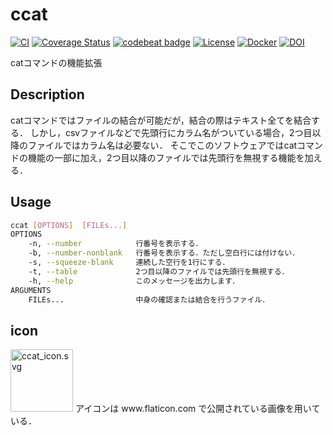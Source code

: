 # ccat

[![CI](https://github.com/tknb-023/ccat/actions/workflows/blank.yml/badge.svg)](https://github.com/tknb-023/ccat/actions/workflows/blank.yml)
[![Coverage Status](https://coveralls.io/repos/github/tknb-023/ccat/badge.svg?branch=main)](https://coveralls.io/github/tknb-023/ccat?branch=main)
[![codebeat badge](https://codebeat.co/badges/7baf5730-be98-43c2-b642-49e7887af865)](https://codebeat.co/projects/github-com-tknb-023-ccat-main)
[![License](https://img.shields.io/github/license/tknb-023/ccat)](https://github.com/tknb-023/ccat/blob/main/LICENSE)
[![Docker](https://img.shields.io/badge/Docker-saku2975%2Fccat%3A1.0.0-green?logo=docker)](https://hub.docker.com/r/saku2975/ccat)
[![DOI](https://zenodo.org/badge/370349891.svg)](https://zenodo.org/badge/latestdoi/370349891)

catコマンドの機能拡張

## Description

catコマンドではファイルの結合が可能だが，結合の際はテキスト全てを結合する．
しかし，csvファイルなどで先頭行にカラム名がついている場合，2つ目以降のファイルではカラム名は必要ない．
そこでこのソフトウェアではcatコマンドの機能の一部に加え，2つ目以降のファイルでは先頭行を無視する機能を加える．

## Usage

```sh
ccat [OPTIONS]  [FILEs...]
OPTIONS
    -n, --number            行番号を表示する．
    -b, --number-nonblank   行番号を表示する．ただし空白行には付けない．
    -s, --squeeze-blank     連続した空行を1行にする．
    -t, --table             2つ目以降のファイルでは先頭行を無視する．
    -h, --help              このメッセージを出力します．
ARGUMENTS
    FILEs...                中身の確認または結合を行うファイル．
```
## icon
<img width="100" alt="ccat_icon.svg" src="./static/images/ccat_icon.svg">
アイコンは www.flaticon.com で公開されている画像を用いている．
